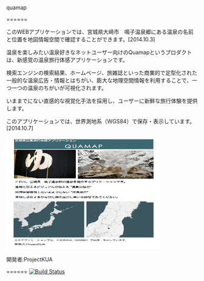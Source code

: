 quamap

======

このWEBアプリケーションでは、宮城県大崎市　鳴子温泉郷にある温泉の名前と位置を地図情報空間で確認することができます。[2014.10.3]

温泉を楽しみたい温泉好きなネットユーザー向けのQuamapというプロダクトは、新感覚の温泉旅行体感アプリケーションです。

検索エンジンの検索結果、ホームページ、旅雑誌といった商業的で定型化された一般的な温泉広告・情報とはちがい、膨大な地理空間情報を利用することで、一つ一つの温泉のちがいが可視化されます。

いままでにない直感的な視覚化手法を採用し、ユーザーに新鮮な旅行体験を提供します。

このアプリケーションでは、世界測地系（WGS84）で保存・表示しています。[2014.10.7]

<img src="/public/readme.png" alt="インセプションデッキ" width="406" height="296" border="0" />

開発者:ProjectKUA

======
[![Build Status](https://travis-ci.org/projectKUA/quamap.svg?branch=master)](https://travis-ci.org/projectKUA/quamap)
